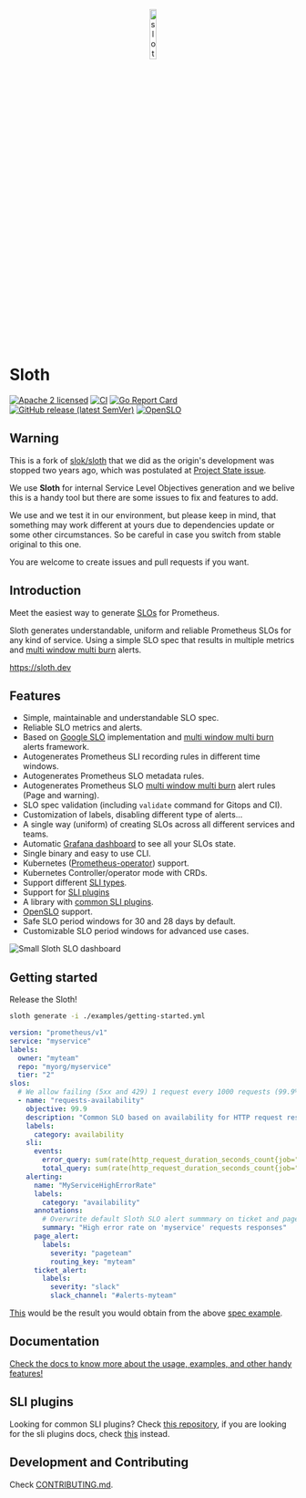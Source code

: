 <p align="center">
    <img src="docs/img/logo.png" width="15%" align="center" alt="sloth">
</p>

# Sloth
[![Apache 2 licensed](https://img.shields.io/badge/license-Apache2-blue.svg)](https://raw.githubusercontent.com/ostrovok-tech/sloth/main/LICENSE)
[![CI](https://github.com/ostrovok-tech/sloth/actions/workflows/ci.yaml/badge.svg?branch=main)](https://github.com/ostrovok-tech/sloth/actions/workflows/ci.yaml)
[![Go Report Card](https://goreportcard.com/badge/github.com/ostrovok-tech/sloth)](https://goreportcard.com/report/github.com/ostrovok-tech/sloth)
[![GitHub release (latest SemVer)](https://img.shields.io/github/v/release/ostrovok-tech/sloth)](https://github.com/ostrovok-tech/sloth/releases/latest)
[![OpenSLO](https://img.shields.io/badge/OpenSLO-v1alpha-green?color=4974EA&style=flat)](https://github.com/OpenSLO/OpenSLO#slo)
<!-- ![Kubernetes release](https://img.shields.io/badge/Kubernetes-v1.25-green?logo=Kubernetes&style=flat&color=326CE5&logoColor=white) -->

## Warning
This is a fork of [slok/sloth](https://github.com/slok/sloth) that we did as the origin's development was stopped two years ago, which was postulated at [Project State issue](https://github.com/slok/sloth/issues/521).  

We use **Sloth** for internal Service Level Objectives generation and we belive this is a handy tool but there are some issues to fix and features to add.

We use and we test it in our environment, but please keep in mind, that something may work different at yours due to dependencies update or some other circumstances. So be careful in case you switch from stable original to this one. 

You are welcome to create issues and pull requests if you want.

## Introduction

Meet the easiest way to generate [SLOs][google-slo] for Prometheus.

Sloth generates understandable, uniform and reliable Prometheus SLOs for any kind of service. Using a simple SLO spec that results in multiple metrics and [multi window multi burn][mwmb] alerts.

https://sloth.dev

## Features

- Simple, maintainable and understandable SLO spec.
- Reliable SLO metrics and alerts.
- Based on [Google SLO][google-slo] implementation and [multi window multi burn][mwmb] alerts framework.
- Autogenerates Prometheus SLI recording rules in different time windows.
- Autogenerates Prometheus SLO metadata rules.
- Autogenerates Prometheus SLO [multi window multi burn][mwmb] alert rules (Page and warning).
- SLO spec validation (including `validate` command for Gitops and CI).
- Customization of labels, disabling different type of alerts...
- A single way (uniform) of creating SLOs across all different services and teams.
- Automatic [Grafana dashboard][grafana-dashboard] to see all your SLOs state.
- Single binary and easy to use CLI.
- Kubernetes ([Prometheus-operator]) support.
- Kubernetes Controller/operator mode with CRDs.
- Support different [SLI types](#sli-types-manifests).
- Support for [SLI plugins](#sli-plugins)
- A library with [common SLI plugins][common-sli-plugins].
- [OpenSLO] support.
- Safe SLO period windows for 30 and 28 days by default.
- Customizable SLO period windows for advanced use cases.

![Small Sloth SLO dashboard](docs/img/sloth_small_dashboard.png)

## Getting started

Release the Sloth!

```bash
sloth generate -i ./examples/getting-started.yml
```

```yaml
version: "prometheus/v1"
service: "myservice"
labels:
  owner: "myteam"
  repo: "myorg/myservice"
  tier: "2"
slos:
  # We allow failing (5xx and 429) 1 request every 1000 requests (99.9%).
  - name: "requests-availability"
    objective: 99.9
    description: "Common SLO based on availability for HTTP request responses."
    labels:
      category: availability
    sli:
      events:
        error_query: sum(rate(http_request_duration_seconds_count{job="myservice",code=~"(5..|429)"}[{{.window}}]))
        total_query: sum(rate(http_request_duration_seconds_count{job="myservice"}[{{.window}}]))
    alerting:
      name: "MyServiceHighErrorRate"
      labels:
        category: "availability"
      annotations:
        # Overwrite default Sloth SLO alert summmary on ticket and page alerts.
        summary: "High error rate on 'myservice' requests responses"
      page_alert:
        labels:
          severity: "pageteam"
          routing_key: "myteam"
      ticket_alert:
        labels:
          severity: "slack"
          slack_channel: "#alerts-myteam"
```

[This](examples/_gen/getting-started.yml) would be the result you would obtain from the above [spec example](examples/getting-started.yml).

## Documentation

[Check the docs to know more about the usage, examples, and other handy features!][docs]

## SLI plugins

Looking for common SLI plugins? Check [this repository][common-sli-plugins], if you are looking for the sli plugins docs, check [this][docs-sli-plugins] instead.

## Development and Contributing

Check [CONTRIBUTING.md](CONTRIBUTING.md).

[google-slo]: https://landing.google.com/sre/workbook/chapters/alerting-on-slos/
[mwmb]: https://landing.google.com/sre/workbook/chapters/alerting-on-slos/#6-multiwindow-multi-burn-rate-alerts
[prometheus-operator]: https://github.com/prometheus-operator
[grafana-dashboard]: https://grafana.com/grafana/dashboards/14348
[openslo]: https://openslo.com/
[common-sli-plugins]: https://github.com/slok/sloth-common-sli-plugins
[docs-sli-plugins]: https://sloth.dev/usage/plugins/
[docs]: https://sloth.dev
